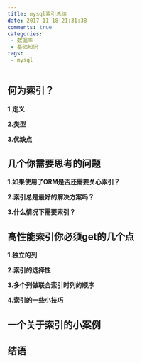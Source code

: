 ```yaml
---
title: mysql索引总结
date: 2017-11-18 21:31:38
comments: true
categories: 
 - 数据库
 - 基础知识
tags: 
 - mysql
---
```

## 何为索引？
**1.定义**

**2.类型**

**3.优缺点**
## 几个你需要思考的问题
**1.如果使用了ORM是否还需要关心索引？**

**2.索引总是最好的解决方案吗？**

**3.什么情况下需要索引？**
## 高性能索引你必须get的几个点
**1.独立的列**

**2.索引的选择性**

**3.多个列做联合索引时列的顺序**

**4.索引的一些小技巧**
## 一个关于索引的小案例
## 结语

  

 
 

